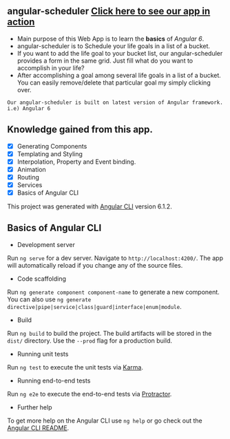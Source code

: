 ## angular-scheduler [Click here to see our app in action](https://imatechnophile.github.io/angular-scheduler/)

  * Main purpose of this Web App is to learn the **basics** of *Angular 6*. 
  * angular-scheduler is to Schedule your life goals in a list of a bucket.
  * If you want to add the life goal to your bucket list, our angular-scheduler provides a form in the same grid. Just fill what do you want to accomplish in your life?
  * After accomplishing a goal among several life goals in a list of a bucket. You can easily remove/delete that particular goal my simply clicking over.
  
 ``` 
Our angular-scheduler is built on latest version of Angular framework. i.e) Angular 6
```
 
## Knowledge gained from this app.

- [x] Generating Components
- [x] Templating and Styling
- [x] Interpolation, Property and Event binding.
- [x] Animation
- [x] Routing
- [x] Services
- [x] Basics of Angular CLI

This project was generated with [Angular CLI](https://github.com/angular/angular-cli) version 6.1.2.

## Basics of Angular CLI

  * Development server

Run `ng serve` for a dev server. Navigate to `http://localhost:4200/`. The app will automatically reload if you change any of the source files.

  * Code scaffolding

Run `ng generate component component-name` to generate a new component. You can also use `ng generate directive|pipe|service|class|guard|interface|enum|module`.

  * Build

Run `ng build` to build the project. The build artifacts will be stored in the `dist/` directory. Use the `--prod` flag for a production build.

  * Running unit tests

Run `ng test` to execute the unit tests via [Karma](https://karma-runner.github.io).

  * Running end-to-end tests

Run `ng e2e` to execute the end-to-end tests via [Protractor](http://www.protractortest.org/).

  * Further help

To get more help on the Angular CLI use `ng help` or go check out the [Angular CLI README](https://github.com/angular/angular-cli/blob/master/README.md).
